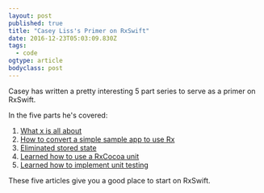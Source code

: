```yaml
---
layout: post 
published: true 
title: "Casey Liss's Primer on RxSwift" 
date: 2016-12-23T05:03:09.830Z 
tags:
  - code
ogtype: article 
bodyclass: post 
---
```


Casey has written a pretty interesting 5 part series to serve as a primer on RxSwift.

In the five parts he's covered:

1.  [What x is all about](https://www.caseyliss.com/2016/12/15/rxswift-primer-part-1)
2.  [How to convert a simple sample app to use Rx](https://www.caseyliss.com/2016/12/16/rxswift-primer-part-2)
3.  [Eliminated stored state](https://www.caseyliss.com/2016/12/19/rxswift-primer-part-3)
4.  [Learned how to use a RxCocoa unit](https://www.caseyliss.com/2016/12/20/rxswift-primer-part-4)
5.  [Learned how to implement unit testing](https://www.caseyliss.com/2016/12/21/rxswift-primer-part-5)

These five articles give you a good place to start on RxSwift.
